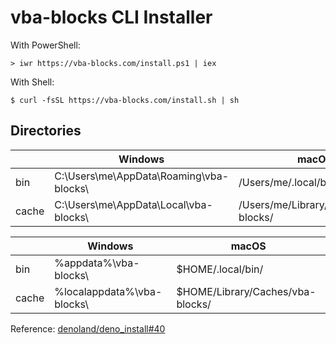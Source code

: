 # vba-blocks CLI Installer

With PowerShell:

```shellsession
> iwr https://vba-blocks.com/install.ps1 | iex
```

With Shell:

```shellsession
$ curl -fsSL https://vba-blocks.com/install.sh | sh
```

## Directories

|       | Windows                                 | macOS
| --    | --                                      | --
| bin   | C:\Users\me\AppData\Roaming\vba-blocks\ | /Users/me/.local/bin/
| cache | C:\Users\me\AppData\Local\vba-blocks\   | /Users/me/Library/Caches/vba-blocks/

|       | Windows                    | macOS
| --    | --                         | --
| bin   | %appdata%\vba-blocks\      | $HOME/.local/bin/
| cache | %localappdata%\vba-blocks\ | $HOME/Library/Caches/vba-blocks/

Reference: [denoland/deno_install#40](https://github.com/denoland/deno_install/issues/40)
